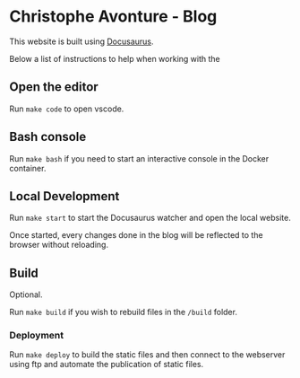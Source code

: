# Christophe Avonture - Blog

This website is built using [Docusaurus](https://docusaurus.io/).

Below a list of instructions to help when working with the 

## Open the editor

Run `make code` to open vscode.

## Bash console

Run `make bash` if you need to start an interactive console in the Docker container.

## Local Development

Run `make start` to start the Docusaurus watcher and open the local website.

Once started, every changes done in the blog will be reflected to the browser without reloading.

## Build

Optional.

Run `make build` if you wish to rebuild files in the `/build` folder.

### Deployment

Run `make deploy` to build the static files and then connect to the webserver using ftp and automate the publication of static files.

